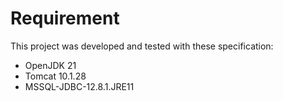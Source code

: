 # Requirement
This project was developed and tested with these specification:
+ OpenJDK 21
+ Tomcat 10.1.28
+ MSSQL-JDBC-12.8.1.JRE11

